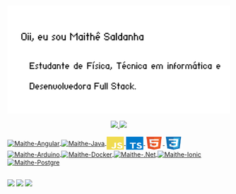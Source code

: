 
<p align="center">
 
</p align="center">
<img src="https://github.com/maithesaldanha/maithesaldanha/blob/9efb4191a5c0244ed7a4fb11e0a79673df487840/hellogit.png" />

<p align="center">
 
<div align="center">
  <a href="https://github.com/maithesaldanha">
  <img height="120px" src="https://github-readme-stats.vercel.app/api?username=maithesaldanha&show_icons=true&theme=buefy&include_all_commits=true&count_private=true"/>
  <img height="120px" src="https://github-readme-stats.vercel.app/api/top-langs/?username=maithesaldanha&layout=compact&langs_count=7&theme=buefy"/>
</div>

<div style="display: inline_block"><br>
  <img align="center" alt="Maithe-Angular" height="30" width="40" src="https://cdn.jsdelivr.net/gh/devicons/devicon/icons/angularjs/angularjs-original.svg">
  <img align="center" alt="Maithe-Java" height="30" width="40" src="https://cdn.jsdelivr.net/gh/devicons/devicon/icons/java/java-original.svg"> 
  <img align="center" alt="Maithe-ts" height="30" width="40" src="https://raw.githubusercontent.com/devicons/devicon/master/icons/javascript/javascript-plain.svg">
  <img align="center" alt="Maithe-Ts" height="30" width="40" src="https://raw.githubusercontent.com/devicons/devicon/master/icons/typescript/typescript-plain.svg">
  <img align="center" alt="Maithe-HTML" height="30" width="40" src="https://raw.githubusercontent.com/devicons/devicon/master/icons/html5/html5-original.svg">
  <img align="center" alt="Maithe-CSS" height="30" width="40" src="https://raw.githubusercontent.com/devicons/devicon/master/icons/css3/css3-original.svg">
  <img align="center" alt="Maithe-Arduino" height="30" width="40" src="https://cdn.jsdelivr.net/gh/devicons/devicon/icons/arduino/arduino-original.svg">
  <img align="center" alt="Maithe-Docker" height="30" width="40" src="https://cdn.jsdelivr.net/gh/devicons/devicon/icons/docker/docker-original.svg">
  <img align="center" alt="Maithe-.Net" height="30" width="40" src="https://cdn.jsdelivr.net/gh/devicons/devicon/icons/dotnetcore/dotnetcore-original.svg">
  <img align="center" alt="Maithe-Ionic" height="30" width="40" src="https://cdn.jsdelivr.net/gh/devicons/devicon/icons/ionic/ionic-original.svg">
  <img align="center" alt="Maithe-Postgre" height="30" width="40" src="https://cdn.jsdelivr.net/gh/devicons/devicon/icons/postgresql/postgresql-original.svg">
 
 
  ##
 
<div> 
  <a href="https://instagram.com/maithesf" target="_blank"><img src="https://img.shields.io/badge/-Instagram-%23E4405F?style=for-the-badge&logo=instagram&logoColor=white" target="_blank"></a>
  <a href = "mailto:maithedev@gmail.com"><img src="https://img.shields.io/badge/-Gmail-%23333?style=for-the-badge&logo=gmail&logoColor=white" target="_blank"></a>
  <a href="https://www.linkedin.com/in/maith%C3%AA-saldanha-242138207" target="_blank"><img src="https://img.shields.io/badge/-LinkedIn-%230077B5?style=for-the-badge&logo=linkedin&logoColor=white" target="_blank"></a> 
 

